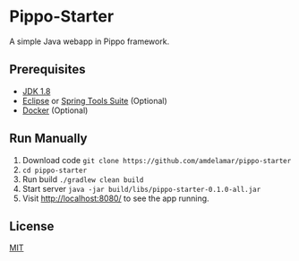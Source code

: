 # Pippo-Starter

A simple Java webapp in Pippo framework.

## Prerequisites

* [JDK 1.8](https://www.java.com/en/download/faq/develop.xml)
* [Eclipse](https://eclipse.org/downloads/) or [Spring Tools Suite](https://spring.io/tools) (Optional)
* [Docker](https://docs.docker.com/engine/installation/) (Optional)

## Run Manually

1. Download code `git clone https://github.com/amdelamar/pippo-starter`
1. `cd pippo-starter`
1. Run build `./gradlew clean build`
1. Start server `java -jar build/libs/pippo-starter-0.1.0-all.jar`
1. Visit [http://localhost:8080/](http://localhost:8080/) to see the app running.

<!--
## Run in Docker

1. Download code `git clone https://github.com/amdelamar/pippo-starter`
1. `cd pippo-starter`
1. Run build `./gradlew clean build`
1. Build image `docker build -t pippo .`
1. Run container `docker run -p 8080:8080 pippo`
1. Visit [http://localhost:8080/](http://localhost:8080/) to see the app running.
-->

## License

[MIT](/LICENSE)
